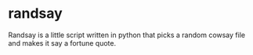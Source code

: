 # randsay
Randsay is a little script written in python that picks a random cowsay file and makes it say a fortune quote.
